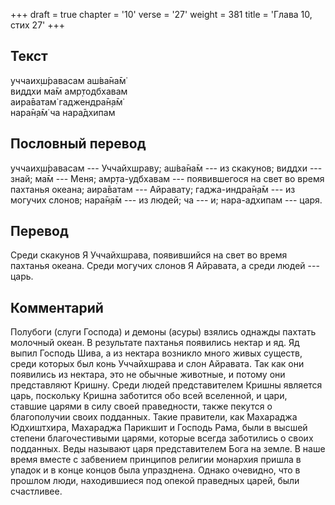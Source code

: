 +++
draft = true
chapter = '10'
verse = '27'
weight = 381
title = 'Глава 10, стих 27'
+++
## Текст

уччаих̣ш́равасам аш́ва̄на̄м̇  
виддхи ма̄м амр̣тодбхавам  
аира̄ватам̇ гаджендра̄н̣а̄м̇  
нара̄н̣а̄м̇ ча нара̄дхипам

## Пословный перевод

уччаих̣ш́равасам --- Уччайхшраву; аш́ва̄на̄м --- из скакунов; виддхи ---
знай; ма̄м --- Меня; амр̣та-удбхавам --- появившегося на свет во время
пахтанья океана; аира̄ватам --- Айравату; гаджа-индра̄н̣а̄м --- из могучих
слонов; нара̄н̣а̄м --- из людей; ча --- и; нара-адхипам --- царя.

## Перевод

Среди скакунов Я Уччайхшрава, появившийся на свет во время пахтанья
океана. Среди могучих слонов Я Айравата, а среди людей --- царь.

## Комментарий

Полубоги (слуги Господа) и демоны (асуры) взялись однажды пахтать
молочный океан. В результате пахтанья появились нектар и яд. Яд выпил
Господь Шива, а из нектара возникло много живых существ, среди которых
был конь Уччайхшрава и слон Айравата. Так как они появились из нектара,
это не обычные животные, и потому они представляют Кришну. Среди людей
представителем Кришны является царь, поскольку Кришна заботится обо всей
вселенной, и цари, ставшие царями в силу своей праведности, также
пекутся о благополучии своих подданных. Такие правители, как Махараджа
Юдхиштхира, Махараджа Парикшит и Господь Рама, были в высшей степени
благочестивыми царями, которые всегда заботились о своих подданных. Веды
называют царя представителем Бога на земле. В наше время вместе с
забвением принципов религии монархия пришла в упадок и в конце концов
была упразднена. Однако очевидно, что в прошлом люди, находившиеся под
опекой праведных царей, были счастливее.
